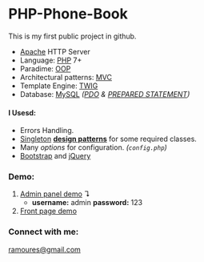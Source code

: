 # PHP-Phone-Book

This is my first public project in github.<br>
+ [Apache](https://httpd.apache.org/) HTTP Server
+ Language: [PHP](https://www.php.net/) 7+
+ Paradime: [OOP](https://en.wikipedia.org/wiki/Object-oriented_programming)
+ Architectural patterns: [MVC](https://en.wikipedia.org/wiki/Model%E2%80%93view%E2%80%93controller)
+ Template Engine: [TWIG](https://twig.symfony.com/)
+ Database: [MySQL](https://www.mysql.com/) *([PDO](https://www.php.net/manual/en/book.pdo.php) & [PREPARED STATEMENT](https://www.php.net/manual/en/mysqli.quickstart.prepared-statements.php))*

#### I Usesd:
+ Errors Handling.
+ [Singleton](https://en.wikipedia.org/wiki/Singleton_pattern) [**design patterns**](https://en.wikipedia.org/wiki/Design_Patterns) for some required classes.
+ Many *options* for configuration. *(`config.php`)*
+ [Bootstrap](https://getbootstrap.com/) and [jQuery](https://jquery.com/)

### Demo:
1. [Admin panel demo](https://awaweb.ir/projects/free/php_phone_book/admin) &#8628;
     * **username:** admin **password:** 123  
2. [Front page demo](https://awaweb.ir/projects/free/php_phone_book)



### Connect with me:
ramoures@gmail.com
